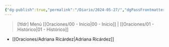 ```yaml
---
{"dg-publish":true,"permalink":"/Diario/2024-05-27/","dgPassFrontmatter":true,"created":"2024-06-03T23:07:43.449-06:00","updated":"2025-02-19T10:33:08.225-06:00"}
---
```


> [!tldr] Menú 
> [[Oraciones/00 - Inicio\|00 - Inicio]] | [[Oraciones/01 - Histórico\|01 - Histórico]]

- [[Oraciones/Adriana Ricárdez\|Adriana Ricárdez]]